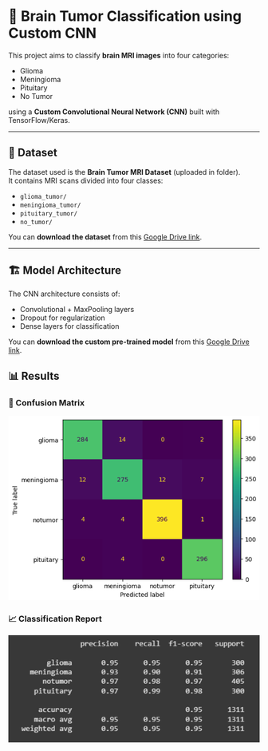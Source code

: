 # 🧠 Brain Tumor Classification using Custom CNN

This project aims to classify **brain MRI images** into four categories:
- Glioma
- Meningioma
- Pituitary
- No Tumor

using a **Custom Convolutional Neural Network (CNN)** built with TensorFlow/Keras.

---

## 📂 Dataset

The dataset used is the **Brain Tumor MRI Dataset** (uploaded in folder).  
It contains MRI scans divided into four classes:

- `glioma_tumor/`
- `meningioma_tumor/`
- `pituitary_tumor/`
- `no_tumor/`

You can **download the dataset** from this [Google Drive link](https://drive.google.com/drive/folders/1NlEkHOOvoBK5eAHU84cLwpcVMHU27MfX?usp=sharing).

---

## 🏗️ Model Architecture
The CNN architecture consists of:
- Convolutional + MaxPooling layers
- Dropout for regularization
- Dense layers for classification

You can **download the custom pre-trained model** from this [Google Drive link](https://drive.google.com/drive/folders/1P5XwhAeyp5D9znGk0GJ0jZuGSqfTnN6C?usp=sharing).


## 📊 Results

### 🧩 Confusion Matrix
<img src="Results/Confusion Matrix.png" alt="Confusion Matrix" width="600"/>

### 📈 Classification Report
<img src="Results/Classification Report.png" alt="Classification Report" width="600"/>
